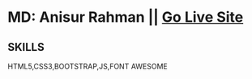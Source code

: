 # MD: Anisur Rahman || [Go Live Site](https://aranis121.github.io/Ebook-Design/)
## SKILLS
HTML5,CSS3,BOOTSTRAP,JS,FONT AWESOME
